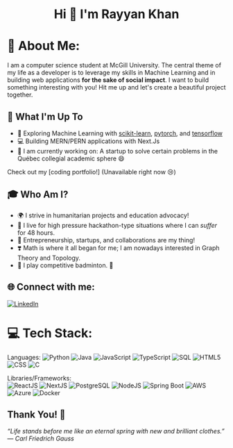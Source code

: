 <h1 align="center">Hi 👋 I'm Rayyan Khan</h1>

# 💫 About Me:
I am a computer science student at McGill University. The central theme of my life as a developer is to leverage my skills in Machine Learning and in building web applications **for the sake of social impact**. I want to build something interesting with you! Hit me up and let's create a beautiful project together. 

## 🚀 What I'm Up To

- 🤖 Exploring Machine Learning with [scikit-learn](https://scikit-learn.org/), [pytorch](https://pytorch.org/), and [tensorflow](https://www.tensorflow.org/)
- 💻 Building MERN/PERN applications with Next.Js
- 🎨 I am currently working on: A startup to solve certain problems in the Québec collegial academic sphere 😄

Check out my [coding portfolio!] (Unavailable right now 😢)

## 🎓 Who Am I?

- 🌍 I strive in humanitarian projects and education advocacy!
- 🥇 I live for high pressure hackathon-type situations where I can *suffer* for 48 hours.
- 💫 Entrepreneurship, startups, and collaborations are my thing!
- ❣️ Math is where it all began for me; I am nowadays interested in Graph Theory and Topology.
- 🏸 I play competitive badminton. 🤑

## 🌐 Connect with me:
[![LinkedIn](https://img.shields.io/badge/LinkedIn-%230077B5.svg?logo=linkedin&logoColor=white)](https://www.linkedin.com/in/rayyan-khan10/)


# 💻 Tech Stack:
Languages: 
![Python](https://img.shields.io/badge/python-%233776AB.svg?style=for-the-badge&logo=python&logoColor=white) 
![Java](https://img.shields.io/badge/java-%23ED8B00.svg?style=for-the-badge&logo=java&logoColor=white)
![JavaScript](https://img.shields.io/badge/javascript-%23323330.svg?style=for-the-badge&logo=javascript&logoColor=%23F7DF1E) 
![TypeScript](https://img.shields.io/badge/TypeScript-3178C6?style=for-the-badge&logo=typescript&logoColor=white)
![SQL](https://img.shields.io/badge/sql-%2307405e.svg?style=for-the-badge&logo=postgresql&logoColor=white) 
![HTML5](https://img.shields.io/badge/html5-%23E34F26.svg?style=for-the-badge&logo=html5&logoColor=white) 
![CSS](https://img.shields.io/badge/css-%231572B6.svg?style=for-the-badge&logo=css3&logoColor=white) 
![C](https://img.shields.io/badge/C-00599C?style=for-the-badge&logo=c&logoColor=white) 

Libraries/Frameworks:  
![ReactJS](https://img.shields.io/badge/react-%2320232a.svg?style=for-the-badge&logo=react&logoColor=%2361DAFB)
![NextJS](https://img.shields.io/badge/next.js-000000?style=for-the-badge&logo=nextdotjs&logoColor=white)
![PostgreSQL](https://img.shields.io/badge/PostgreSQL-316192?style=for-the-badge&logo=postgresql&logoColor=white) 
![NodeJS](https://img.shields.io/badge/node.js-6DA55F?style=for-the-badge&logo=node.js&logoColor=white)
![Spring Boot](https://img.shields.io/badge/Spring_Boot-F2F4F9?style=for-the-badge&logo=spring-boot) 
![AWS](https://img.shields.io/badge/AWS-%23232F3E.svg?style=for-the-badge&logo=amazon-aws&logoColor=white)
![Azure](https://img.shields.io/badge/Microsoft_Azure-0078D4?style=for-the-badge&logo=microsoft-azure&logoColor=white) 
![Docker](https://img.shields.io/badge/docker-%230db7ed.svg?style=for-the-badge&logo=docker&logoColor=white)

## Thank You! 🌃
*“Life stands before me like an eternal spring with new and brilliant clothes.” ― Carl Friedrich Gauss*
